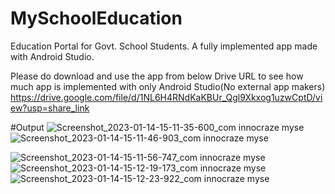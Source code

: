 # MySchoolEducation
Education Portal for Govt. School Students.
A fully implemented app made with Android Studio.

Please do download and use the app from below Drive URL to see how much app is implemented with only Android Studio(No external app makers)
https://drive.google.com/file/d/1NL6H4RNdKaKBUr_Qgl9Xkxog1uzwCptD/view?usp=share_link

#Output
![Screenshot_2023-01-14-15-11-35-600_com innocraze myse](https://user-images.githubusercontent.com/112856864/212471061-260bd43c-72d1-4cb3-a941-621d7d7b2924.jpg)![Screenshot_2023-01-14-15-11-46-903_com innocraze myse](https://user-images.githubusercontent.com/112856864/212471077-e892855d-a3a0-49b7-a616-66c5e035fd88.jpg)

![Screenshot_2023-01-14-15-11-56-747_com innocraze myse](https://user-images.githubusercontent.com/112856864/212471109-29201bef-1b96-4cbe-b73a-b6193adb86a8.jpg)
![Screenshot_2023-01-14-15-12-19-173_com innocraze myse](https://user-images.githubusercontent.com/112856864/212471121-bfc5e2e9-2623-4ae3-b6f0-58a6977e8c26.jpg)
![Screenshot_2023-01-14-15-12-23-922_com innocraze myse](https://user-images.githubusercontent.com/112856864/212471122-39b6dc28-d1b0-4b66-bdfd-af212318af7a.jpg)
